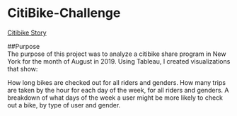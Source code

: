 # CitiBike-Challenge

[Citibike Story](https://public.tableau.com/views/CitiBikeChallenge_16677808034840/Story1?:language=en-US&publish=yes&:display_count=n&:origin=viz_share_link)

##Purpose  
The purpose of this project was to analyze a citibike share program in New York for the month of August in 2019. Using Tableau, I created visualizations that show:

How long bikes are checked out for all riders and genders.
How many trips are taken by the hour for each day of the week, for all riders and genders.
A breakdown of what days of the week a user might be more likely to check out a bike, by type of user and gender.
